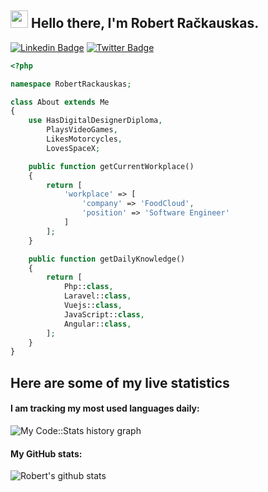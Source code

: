 <h2 align="left"><img src="https://raw.githubusercontent.com/sidbelbase/sidbelbase/master/wave.gif" width="28px"><strong> Hello there, I'm Robert Račkauskas.</strong>
</h2>

[![Linkedin Badge](https://img.shields.io/badge/-Robert_Račkauskas-blue?style=flat&logo=Linkedin&logoColor=white&link=https://www.linkedin.com/in/robertrackauskas/)](https://www.linkedin.com/in/robertrackauskas/)
[![Twitter Badge](https://img.shields.io/badge/-TheDehood-1ca0f1?style=flat&logo=twitter&logoColor=white&link=https://twitter.com/TheDehood)](https://twitter.com/TheDehood)

```php
<?php

namespace RobertRackauskas;

class About extends Me
{
    use HasDigitalDesignerDiploma,
        PlaysVideoGames,
        LikesMotorcycles,
        LovesSpaceX;

    public function getCurrentWorkplace()
    {
        return [
            'workplace' => [
                'company' => 'FoodCloud',
                'position' => 'Software Engineer'
            ]
        ];
    }

    public function getDailyKnowledge()
    {
        return [
            Php::class,
            Laravel::class,
            Vuejs::class,
            JavaScript::class,
            Angular::class,
        ];
    }
}
```

## Here are some of my live statistics
#### I am tracking my most used languages daily:
![My Code::Stats history graph](https://codestats-readme.wegfan.cn/history-graph/dehood?history_days=14&height=210&?max_languages=10)
#### My GitHub stats:
![Robert's github stats](https://github-readme-stats.vercel.app/api?username=dehood&count_private=true&show_icons=true&theme=synthwave)

